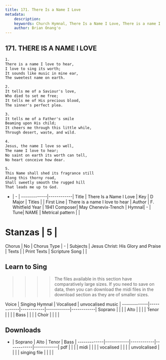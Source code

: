 ```yaml
---
title: 171. There Is a Name I Love
metadata:
    description: 
    keywords: Church Hymnal, There Is a Name I Love, There is a name I love to hear, 
    author: Brian Onang'o
---
```



## 171. THERE IS A NAME I LOVE

```txt
1.
There is a name I love to hear, 
I love to sing its worth; 
It sounds like music in mine ear, 
The sweetest name on earth. 

2.
It tells me of a Saviour's love, 
Who died to set me free; 
It tells me of His precious blood, 
The sinner's perfect plea. 

3.
It tells me of a Father's smile 
Beaming upon His child; 
It cheers me through this little while, 
Through desert, waste, and wild. 

4.
Jesus, the name I love so well, 
The name I love to hear; 
No saint on earth its worth can tell, 
No heart conceive how dear. 

5.
This Name shall shed its fragrance still 
Along this thorny road, 
Shall sweetly smooth the rugged hill 
That leads me up to God.

```

- |   -  |
-------------|------------|
Title | There Is a Name I Love |
Key | D Major |
Titles |  |
First Line | There is a name I love to hear |
Author | F. Whitfield
Year | 1941
Composer| May Chenevix-Trench |
Hymnal|  - |
Tune| NAME |
Metrical pattern | |
# Stanzas | 5 |
Chorus | No |
Chorus Type | - |
Subjects | Jesus Christ: His Glory and Praise |
Texts |  |
Print Texts | 
Scripture Song |  |
  
## Learn to Sing

>>>> The files available in this section have comparatively large sizes. If you need to save on data, then you can download the midi files in the download section as they are of smaller sizes.

Voice |  Singing Hymnal | Vocalised | unvocalised music |
-------------|------------|------------|------------|------------|
Soprano | | | |
Alto | | | |
Tenor | | | |
Bass | | | |
Choir | | | |

## Downloads

- |  Soprano | Alto | Tenor | Bass |
-------------|------------|------------|------------|------------|
pdf | | | |
midi | | | |
vocalised | | | |
unvolcalised | | | |
singing file | | | |
  